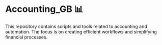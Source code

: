 # Accounting_GB 📊

This repository contains scripts and tools related to accounting and automation. The focus is on creating efficient workflows and simplifying financial processes.
